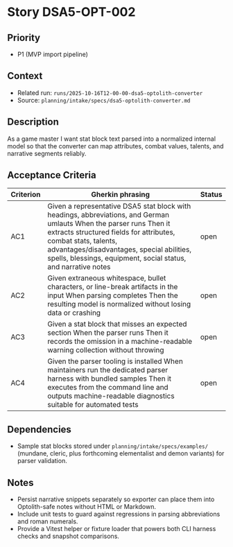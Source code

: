 # Story DSA5-OPT-002

## Priority
- P1 (MVP import pipeline)

## Context
- Related run: `runs/2025-10-16T12-00-00-dsa5-optolith-converter`
- Source: `planning/intake/specs/dsa5-optolith-converter.md`

## Description
As a game master I want stat block text parsed into a normalized internal model so that the converter can map attributes, combat values, talents, and narrative segments reliably.

## Acceptance Criteria
| Criterion | Gherkin phrasing | Status |
| --- | --- | --- |
| AC1 | Given a representative DSA5 stat block with headings, abbreviations, and German umlauts When the parser runs Then it extracts structured fields for attributes, combat stats, talents, advantages/disadvantages, special abilities, spells, blessings, equipment, social status, and narrative notes | open |
| AC2 | Given extraneous whitespace, bullet characters, or line-break artifacts in the input When parsing completes Then the resulting model is normalized without losing data or crashing | open |
| AC3 | Given a stat block that misses an expected section When the parser runs Then it records the omission in a machine-readable warning collection without throwing | open |
| AC4 | Given the parser tooling is installed When maintainers run the dedicated parser harness with bundled samples Then it executes from the command line and outputs machine-readable diagnostics suitable for automated tests | open |

## Dependencies
- Sample stat blocks stored under `planning/intake/specs/examples/` (mundane, cleric, plus forthcoming elementalist and demon variants) for parser validation.

## Notes
- Persist narrative snippets separately so exporter can place them into Optolith-safe notes without HTML or Markdown.
- Include unit tests to guard against regressions in parsing abbreviations and roman numerals.
- Provide a Vitest helper or fixture loader that powers both CLI harness checks and snapshot comparisons.
